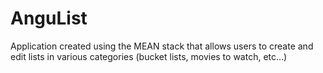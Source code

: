# AnguList
Application created using the MEAN stack that allows users to create and edit lists in various categories (bucket lists, movies to watch, etc...)
